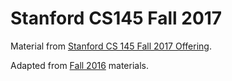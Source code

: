 # Stanford CS145 Fall 2017

Material from [Stanford CS 145 Fall 2017 Offering](http://cs145.stanford.edu).

Adapted from [Fall 2016](https://github.com/HazyResearch/cs145-notebooks-2016) materials.
